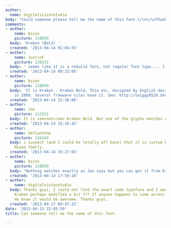 ```yaml
---
author:
  name: digitalvisionstudio
body: "Could someone please tell me the name of this font.\r\n\r\nThank you in advance."
comments:
- author:
    name: bojev
    picture: 110659
  body: 'Kraken (Bold) '
  created: '2013-04-14 01:04:55'
- author:
    name: JustinF
    picture: 126531
  body: ' seems like it is a rebuild font, not regular font type.... I dont know. '
  created: '2013-04-14 09:32:05'
- author:
    name: bojev
    picture: 110659
  body: 'It is Kraken - Kraken Bold, Thin etc. designed by English designer Paul Huxen
    in 2009. Several freeware sites have it. See: http://twiggy8520.deviantart.com/art/K-R-A-K-E-N-B-E-T-A-110796306'
  created: '2013-04-14 13:36:08'
- author:
    name: Jan
    picture: 112311
  body: It is <em>not</em> Kraken Bold. Not one of the glyphs matches exactly.
  created: '2013-04-14 15:16:42'
- author:
    name: defiantone
    picture: 126244
  body: i suspect (and I could be totally off base) that it is custom based on the
    Museo family.
  created: '2013-04-14 15:27:03'
- author:
    name: bojev
    picture: 110659
  body: "Nothing matches exactly as Jan says but you can get it from Kraken:\r\n\r\n[img:sites/default/files/old-images/Space_3739.jpg]"
  created: '2013-04-14 17:59:10'
- author:
    name: digitalvisionstudio
  body: Thanks guys, I could not find the exact same typeface and I wonder if it is
    Kraken perhaps modified a bit ??? If anyone happens to come across it and let
    me know it would be awesome. Thanks guys.
  created: '2013-04-17 04:47:22'
date: '2013-04-13 22:05:59'
title: Can someone tell me the name of this font.

---
```

